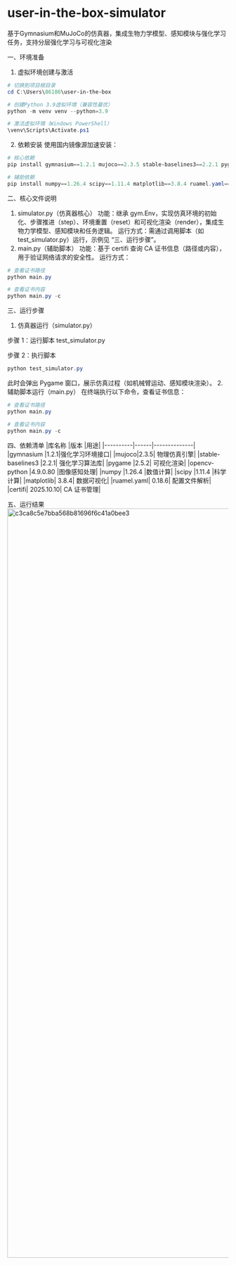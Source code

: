 # user-in-the-box-simulator
基于Gymnasium和MuJoCo的仿真器，集成生物力学模型、感知模块与强化学习任务，支持分层强化学习与可视化渲染

一、环境准备
1. 虚拟环境创建与激活
```powershell
# 切换到项目根目录
cd C:\Users\86186\user-in-the-box

# 创建Python 3.9虚拟环境（兼容性最优）
python -m venv venv --python=3.9

# 激活虚拟环境（Windows PowerShell）
\venv\Scripts\Activate.ps1
```
2. 依赖安装
使用国内镜像源加速安装：
```powershell
# 核心依赖
pip install gymnasium==1.2.1 mujoco==2.3.5 stable-baselines3==2.2.1 pygame==2.5.2 opencv-python==4.9.0.80 -i https://pypi.tuna.tsinghua.edu.cn/simple

# 辅助依赖
pip install numpy==1.26.4 scipy==1.11.4 matplotlib==3.8.4 ruamel.yaml==0.18.6 certifi -i https://pypi.tuna.tsinghua.edu.cn/simple
```
二、核心文件说明
1. simulator.py（仿真器核心）
功能：继承 gym.Env，实现仿真环境的初始化、步骤推进（step）、环境重置（reset）和可视化渲染（render），集成生物力学模型、感知模块和任务逻辑。
运行方式：需通过调用脚本（如 test_simulator.py）运行，示例见 “三、运行步骤”。
3. main.py（辅助脚本）
功能：基于 certifi 查询 CA 证书信息（路径或内容），用于验证网络请求的安全性。
运行方式：
```powershell
# 查看证书路径
python main.py

# 查看证书内容
python main.py -c
```
三、运行步骤
1. 仿真器运行（simulator.py）

步骤 1：运行脚本 test_simulator.py

步骤 2：执行脚本
```powershell
python test_simulator.py
```
此时会弹出 Pygame 窗口，展示仿真过程（如机械臂运动、感知模块渲染）。
2. 辅助脚本运行（main.py）
在终端执行以下命令，查看证书信息：
```powershell
# 查看证书路径
python main.py

# 查看证书内容
python main.py -c
```
四、依赖清单
|库名称	|版本	|用途|
|----------|------|--------------|
|gymnasium |1.2.1|强化学习环境接口|
|mujoco|2.3.5|	物理仿真引擎|
|stable-baselines3	|2.2.1|	强化学习算法库|
|pygame	|2.5.2|	可视化渲染|
|opencv-python |4.9.0.80	|图像感知处理|
|numpy	|1.26.4	|数值计算|
|scipy	|1.11.4	|科学计算|
|matplotlib|	3.8.4|	数据可视化|
|ruamel.yaml|	0.18.6|	配置文件解析|
|certifi|	2025.10.10|	CA 证书管理|

五、运行结果<img width="2880" height="1704" alt="c3ca8c5e7bba568b81696f6c41a0bee3" src="https://github.com/user-attachments/assets/97c620cc-3eb9-450f-bbf7-315fa2abfc14" />

